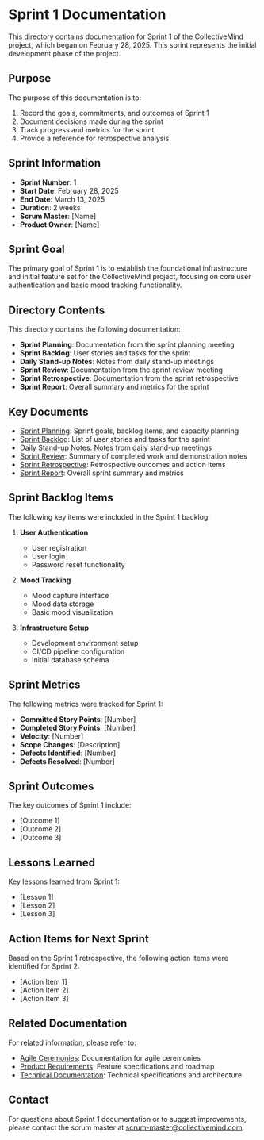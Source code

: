 # Sprint 1 Documentation

This directory contains documentation for Sprint 1 of the CollectiveMind project, which began on February 28, 2025. This sprint represents the initial development phase of the project.

## Purpose

The purpose of this documentation is to:

1. Record the goals, commitments, and outcomes of Sprint 1
2. Document decisions made during the sprint
3. Track progress and metrics for the sprint
4. Provide a reference for retrospective analysis

## Sprint Information

- **Sprint Number**: 1
- **Start Date**: February 28, 2025
- **End Date**: March 13, 2025
- **Duration**: 2 weeks
- **Scrum Master**: [Name]
- **Product Owner**: [Name]

## Sprint Goal

The primary goal of Sprint 1 is to establish the foundational infrastructure and initial feature set for the CollectiveMind project, focusing on core user authentication and basic mood tracking functionality.

## Directory Contents

This directory contains the following documentation:

- **Sprint Planning**: Documentation from the sprint planning meeting
- **Sprint Backlog**: User stories and tasks for the sprint
- **Daily Stand-up Notes**: Notes from daily stand-up meetings
- **Sprint Review**: Documentation from the sprint review meeting
- **Sprint Retrospective**: Documentation from the sprint retrospective
- **Sprint Report**: Overall summary and metrics for the sprint

## Key Documents

- [Sprint Planning](./sprint-planning.md): Sprint goals, backlog items, and capacity planning
- [Sprint Backlog](./sprint-backlog.md): List of user stories and tasks for the sprint
- [Daily Stand-up Notes](./daily-standup-notes/): Notes from daily stand-up meetings
- [Sprint Review](./sprint-review.md): Summary of completed work and demonstration notes
- [Sprint Retrospective](./sprint-retrospective.md): Retrospective outcomes and action items
- [Sprint Report](./sprint-report.md): Overall sprint summary and metrics

## Sprint Backlog Items

The following key items were included in the Sprint 1 backlog:

1. **User Authentication**
   - User registration
   - User login
   - Password reset functionality

2. **Mood Tracking**
   - Mood capture interface
   - Mood data storage
   - Basic mood visualization

3. **Infrastructure Setup**
   - Development environment setup
   - CI/CD pipeline configuration
   - Initial database schema

## Sprint Metrics

The following metrics were tracked for Sprint 1:

- **Committed Story Points**: [Number]
- **Completed Story Points**: [Number]
- **Velocity**: [Number]
- **Scope Changes**: [Description]
- **Defects Identified**: [Number]
- **Defects Resolved**: [Number]

## Sprint Outcomes

The key outcomes of Sprint 1 include:

- [Outcome 1]
- [Outcome 2]
- [Outcome 3]

## Lessons Learned

Key lessons learned from Sprint 1:

- [Lesson 1]
- [Lesson 2]
- [Lesson 3]

## Action Items for Next Sprint

Based on the Sprint 1 retrospective, the following action items were identified for Sprint 2:

- [Action Item 1]
- [Action Item 2]
- [Action Item 3]

## Related Documentation

For related information, please refer to:

- [Agile Ceremonies](../../ceremonies/): Documentation for agile ceremonies
- [Product Requirements](../../../product-requirements/): Feature specifications and roadmap
- [Technical Documentation](../../../technical/): Technical specifications and architecture

## Contact

For questions about Sprint 1 documentation or to suggest improvements, please contact the scrum master at [scrum-master@collectivemind.com](mailto:scrum-master@collectivemind.com). 